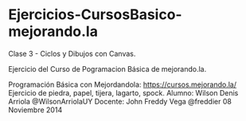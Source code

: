 ﻿Ejercicios-CursosBasico-mejorando.la
====================================

Clase 3 - Ciclos y Dibujos con Canvas.

Ejercicio del Curso de Pogramacion Básica de mejorando.la.

 Programación Básica con Mejordandola: https://cursos.mejorando.la/
Ejercicio de piedra, papel, tijera, lagarto, spock.
 Alumno: Wilson Denis Arriola @WilsonArriolaUY
 Docente: John Freddy Vega @freddier
08 Noviembre 2014

